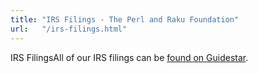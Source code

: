 ```yaml
---
title: "IRS Filings - The Perl and Raku Foundation"
url:   "/irs-filings.html"
---
```

IRS FilingsAll of our IRS filings can be
[found on Guidestar](https://www.guidestar.org/profile/38-3536536).